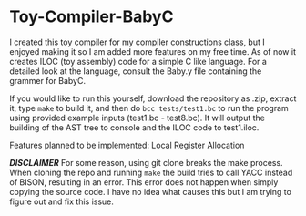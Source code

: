 # Toy-Compiler-BabyC
I created this toy compiler for my compiler constructions class, but I enjoyed making it so I am added more features on my free time. As of now it creates ILOC (toy assembly) code for a simple C like language. For a detailed look at the language, consult the Baby.y file containing the grammer for BabyC. 

If you would like to run this yourself, download the repository as .zip, extract it, type `make` to build it, and then do `bcc tests/test1.bc` to run the program using provided example inputs (test1.bc - test8.bc). It will output the building of the AST tree to console and the ILOC code to test1.iloc. 

Features planned to be implemented: Local Register Allocation

*****DISCLAIMER*****
For some reason, using git clone <repo> breaks the make process. When cloning the repo and running `make` the build tries to call YACC instead of BISON, resulting in an error. This error does not happen when simply copying the source code.
I have no idea what causes this but I am trying to figure out and fix this issue.
